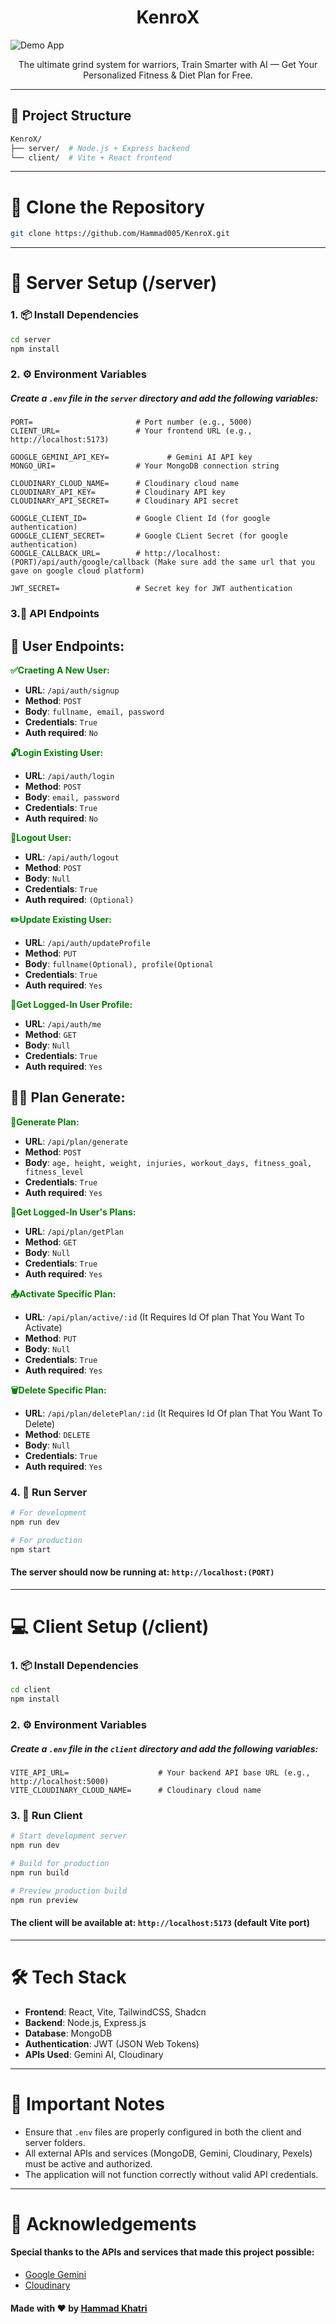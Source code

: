 <h1 align="center">KenroX</h1>

![Demo App](/client/public/banner.png)

<p align="center">The ultimate grind system for warriors, Train Smarter with AI — Get Your Personalized Fitness & Diet Plan for Free.</p>


---

## 📁 Project Structure

```bash
KenroX/
├── server/  # Node.js + Express backend
└── client/  # Vite + React frontend
```

---

# 📄 Clone the Repository

```bash
git clone https://github.com/Hammad005/KenroX.git
```

---

# 🔧 Server Setup (/server)

### 1. 📦 Install Dependencies

```bash
cd server
npm install
```

### 2. ⚙️ Environment Variables

##### Create a `.env` file in the `server` directory and add the following variables:

```env
PORT=                       # Port number (e.g., 5000)
CLIENT_URL=                 # Your frontend URL (e.g., http://localhost:5173)

GOOGLE_GEMINI_API_KEY=             # Gemini AI API key
MONGO_URI=                  # Your MongoDB connection string

CLOUDINARY_CLOUD_NAME=      # Cloudinary cloud name
CLOUDINARY_API_KEY=         # Cloudinary API key
CLOUDINARY_API_SECRET=      # Cloudinary API secret

GOOGLE_CLIENT_ID=           # Google Client Id (for google authentication)
GOOGLE_CLIENT_SECRET=       # Google CLient Secret (for google authentication)
GOOGLE_CALLBACK_URL=        # http://localhost:(PORT)/api/auth/google/callback (Make sure add the same url that you gave on google cloud platform)

JWT_SECRET=                 # Secret key for JWT authentication
```

### 3.📡 API Endpoints

## 🔐 User Endpoints:

<span style="color:green">**✅Craeting A New User:**</span>


- **URL**:              `/api/auth/signup`
- **Method**:           `POST`
- **Body**:             `fullname, email, password`
- **Credentials**:      `True`
- **Auth required**:    `No`

<span style="color:green">**🔓Login Existing User:**</span>

- **URL**:              `/api/auth/login`
- **Method**:           `POST`
- **Body**:             `email, password`
- **Credentials**:      `True`
- **Auth required**:    `No`

<span style="color:green">**🚪Logout User:**</span>

- **URL**:              `/api/auth/logout`
- **Method**:           `POST`
- **Body**:             `Null`
- **Credentials**:      `True`
- **Auth required**:    `(Optional)`

<span style="color:green">**✏️Update Existing User:**</span>

- **URL**:              `/api/auth/updateProfile`
- **Method**:           `PUT`
- **Body**:             `fullname(Optional), profile(Optional`
- **Credentials**:      `True`
- **Auth required**:    `Yes`

<span style="color:green">**👤Get Logged-In User Profile:**</span>

- **URL**:              `/api/auth/me`
- **Method**:           `GET`
- **Body**:             `Null`
- **Credentials**:      `True`
- **Auth required**:    `Yes`

## 💪🏼 Plan Generate:

<span style="color:green">**📝Generate Plan:**</span>

- **URL**:              `/api/plan/generate`
- **Method**:           `POST`
- **Body**:             `age, height, weight, injuries, workout_days, fitness_goal, fitness_level`
- **Credentials**:      `True`
- **Auth required**:    `Yes`

<span style="color:green">**📄Get Logged-In User's Plans:**</span>

- **URL**:              `/api/plan/getPlan`
- **Method**:           `GET`
- **Body**:             `Null`
- **Credentials**:      `True`
- **Auth required**:    `Yes`

<span style="color:green">**📤Activate Specific Plan:**</span>

- **URL**:              `/api/plan/active/:id` (It Requires Id Of plan That You Want To Activate)
- **Method**:           `PUT`
- **Body**:             `Null`
- **Credentials**:      `True`
- **Auth required**:    `Yes`

<span style="color:green">**🗑️Delete Specific Plan:**</span>

- **URL**:              `/api/plan/deletePlan/:id` (It Requires Id Of plan That You Want To Delete)
- **Method**:           `DELETE`
- **Body**:             `Null`
- **Credentials**:      `True`
- **Auth required**:    `Yes`


### 4. 🧪 Run Server

```bash
# For development
npm run dev

# For production
npm start
```

#### The server should now be running at: `http://localhost:(PORT)`

---

# 💻 Client Setup (/client)

### 1. 📦 Install Dependencies

```bash
cd client
npm install
```

### 2. ⚙️ Environment Variables

##### Create a `.env` file in the `client` directory and add the following variables:

```env
VITE_API_URL=                    # Your backend API base URL (e.g., http://localhost:5000)
VITE_CLOUDINARY_CLOUD_NAME=      # Cloudinary cloud name
```

### 3. 🧪 Run Client

```bash
# Start development server
npm run dev

# Build for production
npm run build

# Preview production build
npm run preview
```

#### The client will be available at: `http://localhost:5173` (default Vite port)

---

# 🛠️ Tech Stack

- **Frontend**: React, Vite, TailwindCSS, Shadcn
- **Backend**: Node.js, Express.js
- **Database**: MongoDB
- **Authentication**: JWT (JSON Web Tokens)
- **APIs Used**: Gemini AI, Cloudinary

---

# 📌 Important Notes

- Ensure that `.env` files are properly configured in both the client and server folders.
- All external APIs and services (MongoDB, Gemini, Cloudinary, Pexels) must be active and authorized.
- The application will not function correctly without valid API credentials.

---

# 🙌 Acknowledgements

#### Special thanks to the APIs and services that made this project possible:

- [Google Gemini](https://deepmind.google/technologies/gemini/)
- [Cloudinary](https://cloudinary.com/)

#### Made with ❤️ by [Hammad Khatri](https://github.com/Hammad005)
